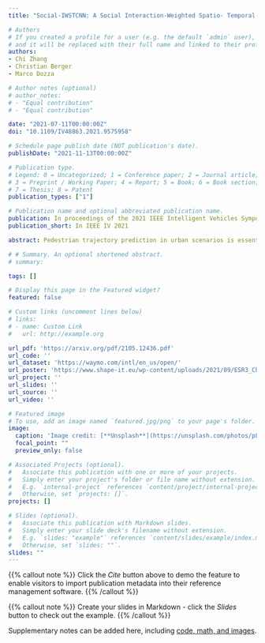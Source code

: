 ```yaml
---
title: "Social-IWSTCNN: A Social Interaction-Weighted Spatio- Temporal Convolutional Neural Network for Pedestrian Trajectory Prediction in Urban Traffic Scenarios"

# Authors
# If you created a profile for a user (e.g. the default `admin` user), write the username (folder name) here 
# and it will be replaced with their full name and linked to their profile.
authors:
- Chi Zhang
- Christian Berger
- Marco Dozza

# Author notes (optional)
# author_notes:
# - "Equal contribution"
# - "Equal contribution"

date: "2021-07-11T00:00:00Z"
doi: "10.1109/IV48863.2021.9575958"

# Schedule page publish date (NOT publication's date).
publishDate: "2021-11-13T00:00:00Z"

# Publication type.
# Legend: 0 = Uncategorized; 1 = Conference paper; 2 = Journal article;
# 3 = Preprint / Working Paper; 4 = Report; 5 = Book; 6 = Book section;
# 7 = Thesis; 8 = Patent
publication_types: ["1"]

# Publication name and optional abbreviated publication name.
publication: In proceedings of the 2021 IEEE Intelligent Vehicles Symposium (IV)
publication_short: In IEEE IV 2021

abstract: Pedestrian trajectory prediction in urban scenarios is essential for automated driving. This task is challenging because the behavior of pedestrians is influenced by both their own history paths and the interactions with others. Previous research modeled these interactions with pooling mechanisms or aggregating with hand-crafted attention weights. In this paper, we present the Social Interaction-Weighted Spatio- Temporal Convolutional Neural Network (Social-IWSTCNN), which includes both the spatial and the temporal features. We propose a novel design, namely the Social Interaction Extractor, to learn the spatial and social interaction features of pedestrians. Most previous works used ETH and UCY datasets which include five scenes but do not cover urban traffic scenarios extensively for training and evaluation. In this paper, we use the recently released large-scale Waymo Open Dataset in urban traffic scenarios, which includes 374 urban training scenes and 76 urban testing scenes to analyze the performance of our proposed algorithm in comparison to the state-of-the-art (SOTA) models. The results show that our algorithm outperforms SOTA algorithms such as Social-LSTM, Social-GAN, and Social-STGCNN on both Average Displacement Error (ADE) and Final Displacement Error (FDE). Furthermore, our Social- IWSTCNN is 54.8 times faster in data pre-processing speed, and 4.7 times faster in total test speed than the current best SOTA algorithm Social-STGCNN.

# # Summary. An optional shortened abstract.
# summary: 

tags: []

# Display this page in the Featured widget?
featured: false

# Custom links (uncomment lines below)
# links:
# - name: Custom Link
#   url: http://example.org

url_pdf: 'https://arxiv.org/pdf/2105.12436.pdf'
url_code: ''
url_dataset: 'https://waymo.com/intl/en_us/open/'
url_poster: 'https://www.shape-it.eu/wp-content/uploads/2021/09/ESR3_Chi_Zhang_AUTOUI_Poster-1.pdf'
url_project: ''
url_slides: ''
url_source: ''
url_video: ''

# Featured image
# To use, add an image named `featured.jpg/png` to your page's folder. 
image:
  caption: 'Image credit: [**Unsplash**](https://unsplash.com/photos/pLCdAaMFLTE)'
  focal_point: ""
  preview_only: false

# Associated Projects (optional).
#   Associate this publication with one or more of your projects.
#   Simply enter your project's folder or file name without extension.
#   E.g. `internal-project` references `content/project/internal-project/index.md`.
#   Otherwise, set `projects: []`.
projects: []

# Slides (optional).
#   Associate this publication with Markdown slides.
#   Simply enter your slide deck's filename without extension.
#   E.g. `slides: "example"` references `content/slides/example/index.md`.
#   Otherwise, set `slides: ""`.
slides: ""
---
```


{{% callout note %}}
Click the *Cite* button above to demo the feature to enable visitors to import publication metadata into their reference management software.
{{% /callout %}}

{{% callout note %}}
Create your slides in Markdown - click the *Slides* button to check out the example.
{{% /callout %}}

Supplementary notes can be added here, including [code, math, and images](https://wowchemy.com/docs/writing-markdown-latex/).
